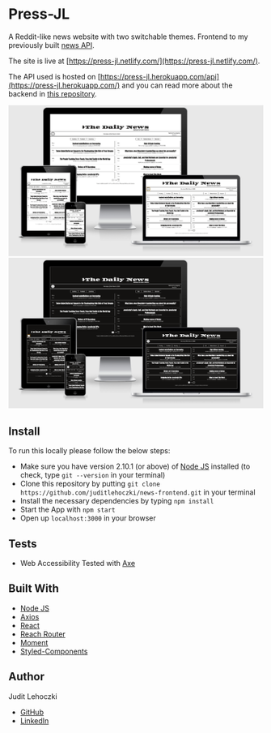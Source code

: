 # Press-JL

A Reddit-like news website with two switchable themes. Frontend to my previously built [news API](https://github.com/juditlehoczki/news-backend).

The site is live at [https://press-jl.netlify.com/](https://press-jl.netlify.com/).

The API used is hosted on [https://press-jl.herokuapp.com/api](https://press-jl.herokuapp.com/) and you can read more about the backend in [this repository](https://github.com/juditlehoczki/news-backend).

![show-light](./public/show-light.png)
![show-dark](./public/show-dark.png)

## Install

To run this locally please follow the below steps:

- Make sure you have version 2.10.1 (or above) of [Node JS](https://nodejs.org/en/) installed (to check, type `git --version` in your terminal)
- Clone this repository by putting `git clone https://github.com/juditlehoczki/news-frontend.git` in your terminal
- Install the necessary dependencies by typing `npm install`
- Start the App with `npm start`
- Open up `localhost:3000` in your browser

## Tests

- Web Accessibility Tested with [Axe](https://chrome.google.com/webstore/detail/axe-web-accessibility-tes/lhdoppojpmngadmnindnejefpokejbdd)

## Built With

- [Node JS](https://nodejs.org/en/)
- [Axios](https://github.com/axios/axios)
- [React](https://reactjs.org/)
- [Reach Router](https://reach.tech/router)
- [Moment](https://momentjs.com/)
- [Styled-Components](https://www.styled-components.com/)

## Author

Judit Lehoczki

- [GitHub](https://github.com/juditlehoczki)
- [LinkedIn](https://www.linkedin.com/in/juditlehoczki/)
